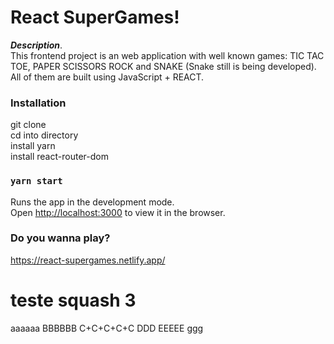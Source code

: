 # React SuperGames!

**_Description_**.  
This frontend project is an web application with well known games: TIC TAC TOE, PAPER SCISSORS ROCK and SNAKE (Snake still is being developed). All of them are built using JavaScript + REACT.

### Installation

git clone  
cd into directory  
install yarn  
install react-router-dom

### `yarn start`

Runs the app in the development mode.  
Open [http://localhost:3000](http://localhost:3000) to view it in the browser.

### Do you wanna play?

https://react-supergames.netlify.app/

# teste squash 3

aaaaaa
BBBBBB
C+C+C+C+C
DDD
EEEEE
ggg
